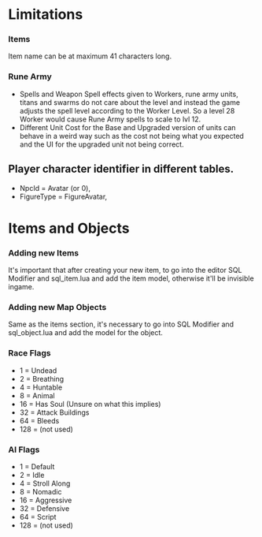 # Limitations

### Items
Item name can be at maximum 41 characters long.

### Rune Army
- Spells and Weapon Spell effects given to Workers, rune army units, titans and swarms do not care about the level and instead the game adjusts the spell level according to the Worker Level. So a level 28 Worker would cause Rune Army spells to scale to lvl 12.
- Different Unit Cost for the Base and Upgraded version of units can behave in a weird way such as the cost not being what you expected and the UI for the upgraded unit not being correct.

## Player character identifier in different tables.
* NpcId = Avatar (or 0),
* FigureType = FigureAvatar,

# Items and Objects

### Adding new Items
It's important that after creating your new item, to go into the editor SQL Modifier and sql_item.lua and add the item model, otherwise it'll be invisible ingame.

### Adding new Map Objects
Same as the items section, it's necessary to go into SQL Modifier and sql_object.lua and add the model for the object.


### Race Flags
- 1 = Undead
- 2 = Breathing
- 4 = Huntable
- 8 = Animal
- 16 = Has Soul (Unsure on what this implies)
- 32 = Attack Buildings
- 64 = Bleeds
- 128 = (not used)

### AI Flags
- 1 = Default
- 2 = Idle
- 4 = Stroll Along
- 8 = Nomadic
- 16 = Aggressive
- 32 = Defensive
- 64 = Script
- 128 = (not used)